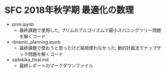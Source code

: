 # SFC 2018年秋学期 最適化の数理

- prim.ipynb
	- 最終課題で使用した, プリムのアルゴリズムで最小スパニングツリー問題を解くコード
- dinamic_planning.ipynb
	- 最終課題で使おうと思ったけど結局使わなかった, 動的計画法でナップザック問題を解くコード
- saitekika_final.md
	- 最終レポートのマークダウンファイル
